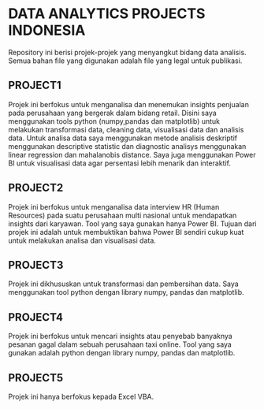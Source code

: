 # DATA ANALYTICS PROJECTS INDONESIA
Repository ini berisi projek-projek yang menyangkut bidang data analisis. Semua bahan file yang digunakan adalah file yang legal untuk publikasi.

## PROJECT1
Projek ini berfokus untuk menganalisa dan menemukan insights penjualan pada perusahaan yang bergerak dalam bidang retail. Disini saya menggunakan tools python (numpy,pandas dan matplotlib) untuk melakukan transformasi data, cleaning data, visualisasi data dan analisis data. Untuk analisa data saya menggunakan metode analisis deskriptif menggunakan descriptive statistic dan diagnostic analisys menggunakan linear regression dan mahalanobis distance. Saya juga menggunakan Power BI untuk visualisasi data agar persentasi lebih menarik dan interaktif.

## PROJECT2
Projek ini berfokus untuk menganalisa data interview HR (Human Resources) pada suatu perusahaan multi nasional untuk mendapatkan insights dari karyawan. Tool yang saya gunakan hanya Power BI. Tujuan dari projek ini adalah untuk membuktikan bahwa Power BI sendiri cukup kuat untuk melakukan analisa dan visualisasi data.

## PROJECT3
Projek ini dikhususkan untuk transformasi dan pembersihan data. Saya menggunakan tool python dengan library numpy, pandas dan matplotlib.

## PROJECT4
Projek ini berfokus untuk mencari insights atau penyebab banyaknya pesanan gagal dalam sebuah perusahaan taxi online. Tool yang saya gunakan adalah python dengan library numpy, pandas dan matplotlib.

## PROJECT5
Projek ini hanya berfokus kepada Excel VBA.
